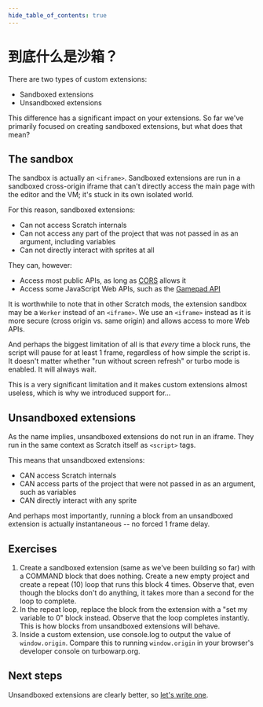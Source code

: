 ```yaml
---
hide_table_of_contents: true
---
```


# 到底什么是沙箱？

There are two types of custom extensions:

 - Sandboxed extensions
 - Unsandboxed extensions

This difference has a significant impact on your extensions. So far we've primarily focused on creating sandboxed extensions, but what does that mean?

## The sandbox

The sandbox is actually an `<iframe>`. Sandboxed extensions are run in a sandboxed cross-origin iframe that can't directly access the main page with the editor and the VM; it's stuck in its own isolated world.

For this reason, sandboxed extensions:

 - Can not access Scratch internals
 - Can not access any part of the project that was not passed in as an argument, including variables
 - Can not directly interact with sprites at all

They can, however:

 - Access most public APIs, as long as [CORS](https://developer.mozilla.org/en-US/docs/Web/HTTP/CORS) allows it
 - Access some JavaScript Web APIs, such as the [Gamepad API](https://developer.mozilla.org/en-US/docs/Web/API/Gamepad_API/Using_the_Gamepad_API)

It is worthwhile to note that in other Scratch mods, the extension sandbox may be a `Worker` instead of an `<iframe>`. We use an `<iframe>` instead as it is more secure (cross origin vs. same origin) and allows access to more Web APIs.

And perhaps the biggest limitation of all is that *every* time a block runs, the script will pause for at least 1 frame, regardless of how simple the script is. It doesn't matter whether "run without screen refresh" or turbo mode is enabled. It will always wait.

This is a very significant limitation and it makes custom extensions almost useless, which is why we introduced support for...

## Unsandboxed extensions

As the name implies, unsandboxed extensions do not run in an iframe. They run in the same context as Scratch itself as `<script>` tags.

This means that unsandboxed extensions:

 - CAN access Scratch internals
 - CAN access parts of the project that were not passed in as an argument, such as variables
 - CAN directly interact with any sprite

And perhaps most importantly, running a block from an unsandboxed extension is actually instantaneous -- no forced 1 frame delay.

## Exercises

1. Create a sandboxed extension (same as we've been building so far) with a COMMAND block that does nothing. Create a new empty project and create a repeat (10) loop that runs this block 4 times. Observe that, even though the blocks don't do anything, it takes more than a second for the loop to complete.
1. In the repeat loop, replace the block from the extension with a "set my variable to 0" block instead. Observe that the loop completes instantly. This is how blocks from unsandboxed extensions will behave.
1. Inside a custom extension, use console.log to output the value of `window.origin`. Compare this to running `window.origin` in your browser's developer console on turbowarp.org.

## Next steps

Unsandboxed extensions are clearly better, so [let's write one](./unsandboxed).
